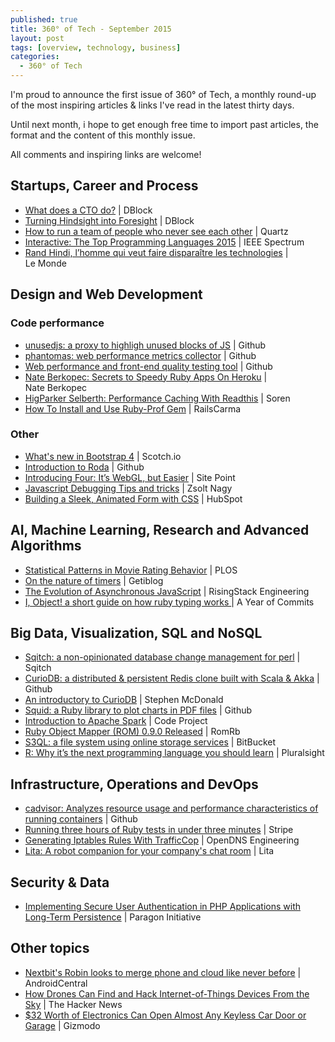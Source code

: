 ```yaml
---
published: true
title: 360° of Tech - September 2015
layout: post
tags: [overview, technology, business]
categories:
  - 360° of Tech
---
```


I'm proud to announce the first issue of 360° of Tech, a monthly round-up of the most inspiring articles & links I've read in the latest thirty days.

Until next month, i hope to get enough free time to import past articles, the format and the content of this monthly issue.

All comments and inspiring links are welcome!

Startups, Career and Process
----------------------------

* [What does a CTO do?](http://code.dblock.org/2015/05/23/what-does-a-cto-do.html) | DBlock
  <i data-tag="value strategy scope impact detail"></i>
* [Turning Hindsight into Foresight](http://code.dblock.org/2015/09/01/turning-hindsight-into-foresight.html) | DBlock
  <i data-tag="leadership management opportunity hindsight foresight"></i>
* [How to run a team of people who never see each other](http://qz.com/230998/how-to-run-a-team-of-people-who-never-see-each-other/) | Quartz
  <i data-tag="management"></i>
* [Interactive: The Top Programming Languages 2015](http://spectrum.ieee.org/static/interactive-the-top-programming-languages-2015#index/2015/1/1/1/1/1/50/1/50/1/50/1/30/1/30/1/30/1/20/1/20/1/5/1/5/1/20/1/100/) | IEEE Spectrum
  <i data-tag="programming language interactive ranking criterium"></i>
* [Rand Hindi, l’homme qui veut faire disparaître les technologies](http://www.lemonde.fr/festival/article/2015/07/22/rand-hindi-l-homme-qui-veut-faire-disparaitre-les-technologies_4693695_4415198.html) | Le Monde
  <i data-tag="pervasive technology startup artificial-intelligence opinion"></i>


Design and Web Development
--------------------------

### Code performance

* [unusedjs: a proxy to highligh unused blocks of JS](
  https://github.com/gmetais/unusedjs) 
  | Github
  <i data-tag="web code audit performance web"></i>
* [phantomas: web performance metrics collector](https://github.com/gmetais/phantomas) | Github
  <i data-tag="performance metric web optimization"></i>
* [Web performance and front-end quality testing tool](
  https://github.com/gmetais/YellowLabTools) 
  | Github
  <i data-tag="performance web quality audit"></i>
* [Nate Berkopec: Secrets to Speedy Ruby Apps On Heroku](
  http://www.nateberkopec.com/2015/07/22/secrets-to-speedy-ruby-apps-on-heroku.html) 
  | Nate Berkopec
  <i data-tag="ruby web application performance optimization"></i>
* [HigParker Selberth: Performance Caching With Readthis](
  http://sorentwo.com/2015/07/20/high-performance-caching-with-readthis.html) 
  | Soren
  <i data-tag="redis performance caching tool"></i>
* [How To Install and Use Ruby-Prof Gem](http://railscarma.com/blog/technical-articles/how-to-install-and-use-ruby-prof-gem/) | RailsCarma
  <i data-tag="ruby profiling performance audit"></i>


### Other

* [What's new in Bootstrap 4](
  https://scotch.io/bar-talk/whats-new-in-bootstrap-4) 
  | Scotch.io
  <i data-tag="web css grid system bootstrap"></i>
* [Introduction to Roda](
  http://twin.github.io/introduction-to-roda/) 
  | Github
  <i data-tag="ruby web framework routing tree"></i>
* [Introducing Four: It’s WebGL, but Easier](
  http://www.sitepoint.com/introducing-four-webgl-easier/) 
  | Site Point
* [Javascript Debugging Tips and tricks](
  http://www.zsoltnagy.eu/javascript-debugging-tips-and-tricks/) 
  | Zsolt Nagy
  <i data-tag="javascript debugging expert tip trick"></i>
* [Building a Sleek, Animated Form with CSS](
  http://product.hubspot.com/blog/how-to-build-a-sleek-animated-input-form-with-css)
  | HubSpot
  <i data-tag="design form css tutorial"></i>


AI, Machine Learning, Research and Advanced Algorithms
------------------------------------------------------

* [Statistical Patterns in Movie Rating Behavior](
  http://journals.plos.org/plosone/article?id=10.1371/journal.pone.0136083)
  | PLOS
  <i data-tag="social-network behavior probability crime internet"></i>
* [On the nature of timers](
  http://blog.getify.com/on-the-nature-of-timers/)
  | Getiblog
  <i data-tag="javascript asynchronous philosophy timer benchmark"></i>
* [The Evolution of Asynchronous JavaScript](
  https://blog.risingstack.com/asynchronous-javascript/) 
  | RisingStack Engineering
  <i data-tag="javascript asynchronous philosophy es6 es7"></i>
* [I, Object! a short guide on how ruby typing works ](http://jakeyesbeck.com/2015/08/23/ruby-objects/)
  | A Year of Commits
  <i data-tag="ruby typing duck-typing in-depth guide"></i>


Big Data, Visualization, SQL and NoSQL
--------------------------------------

* [Sqitch: a non-opinionated database change management for perl](
  http://sqitch.org)
  | Sqitch
  <i data-tag="database change management perl"></i>
* [CurioDB: a distributed & persistent Redis clone built with Scala & Akka](
  https://github.com/stephenmcd/curiodb)
  | Github
  <i data-tag="distributed persistent redis clone database scala akka"></i>
* [An introductory to CurioDB](
  http://blog.jupo.org/2015/07/08/curiodb-a-distributed-persistent-redis-clone/)
  | Stephen McDonald
  <i data-tag="distributed persistent redis clone database scala akka"></i>
* [Squid: a Ruby library to plot charts in PDF files](
  http://fullscreen.github.io/squid/)
  | Github
  <i data-tag="ruby library chart pdf"></i>
* [Introduction to Apache Spark](
  http://www.codeproject.com/Articles/1023037/Introduction-to-Apache-Spark)
  | Code Project
  <i data-tag="apache stark database"></i>
* [Ruby Object Mapper (ROM) 0.9.0 Released](
  http://rom-rb.org/blog/2015/08/19/rom-0-9-0-released/)
  | RomRb
  <i data-tag="orm ruby datamapper rewrite"></i>
* [S3QL: a file system using online storage services](
  https://bitbucket.org/nikratio/s3ql)
  | BitBucket
  <i data-tag="filesystem cloud amazon s3 fuse posix"></i>
* [R: Why it’s the next programming language you should learn](
  http://blog.pluralsight.com/r-programming-language)
  | Pluralsight
  <i data-tag="statistic r-lang simple trend fun profit"></i>


Infrastructure, Operations and DevOps
-------------------------------------

* [cadvisor: Analyzes resource usage and performance characteristics of running containers](
  https://github.com/google/cadvisor)
  | Github
  <i data-tag="usage performance container audit"></i>
* [Running three hours of Ruby tests in under three minutes](
  https://stripe.com/blog/distributed-ruby-testing)
  | Stripe
  <i data-tag="performance ruby testing optimization"></i>
* [Generating Iptables Rules With TrafficCop](
  https://engineering.opendns.com/2015/08/31/generating-iptables-rules-with-trafficcop/)
  | OpenDNS Engineering
  <i data-tag="iptable rule generation firewall"></i>
* [Lita: A robot companion for your company's chat room](
  https://www.lita.io/)
  | Lita
  <i data-tag="ruby opensource bot task automation"></i>
  


Security & Data
---------------

* [Implementing Secure User Authentication in PHP Applications with Long-Term Persistence](
  https://paragonie.com/blog/2015/04/secure-authentication-php-with-long-term-persistence)
  | Paragon Initiative
  <i data-tag="security authentication php implementation persistence"></i>


Other topics
------------

* [Nextbit's Robin looks to merge phone and cloud like never before](
  http://www.androidcentral.com/meet-nextbit-robin)
  | AndroidCentral
  <i data-tag="phonecloud filesystem integration design"></i>
* [How Drones Can Find and Hack Internet-of-Things Devices From the Sky](
  http://thehackernews.com/2015/08/hacking-internet-of-things-drone.html) 
  | The Hacker News
  <i data-tag="drone internet-of-things security zigbee map"></i>
* [$32 Worth of Electronics Can Open Almost Any Keyless Car Door or Garage](
  http://gizmodo.com/32-worth-of-electronics-can-open-almost-any-keyless-ca-1723072763)
  | Gizmodo
  <i data-tag="cheap simple car hacking hardware"></i>



